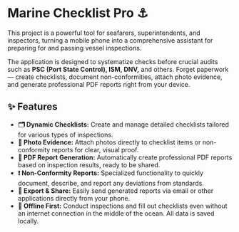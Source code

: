 # Marine Checklist Pro ⚓

This project is a powerful tool for seafarers, superintendents, and inspectors, turning a mobile phone into a comprehensive assistant for preparing for and passing vessel inspections.

The application is designed to systematize checks before crucial audits such as **PSC (Port State Control), ISM, DNV,** and others. Forget paperwork — create checklists, document non-conformities, attach photo evidence, and generate professional PDF reports right from your device.

## ✨ Features

* **🗂️ Dynamic Checklists:** Create and manage detailed checklists tailored for various types of inspections.
* **📸 Photo Evidence:** Attach photos directly to checklist items or non-conformity reports for clear, visual proof.
* **📄 PDF Report Generation:** Automatically create professional PDF reports based on inspection results, ready to be shared.
* **❗ Non-Conformity Reports:** Specialized functionality to quickly document, describe, and report any deviations from standards.
* **📧 Export & Share:** Easily send generated reports via email or other applications directly from your phone.
* **📱 Offline First:** Conduct inspections and fill out checklists even without an internet connection in the middle of the ocean. All data is saved locally.
